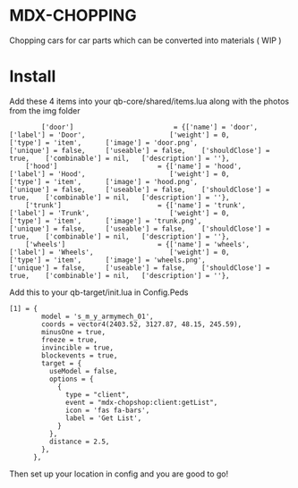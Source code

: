 # MDX-CHOPPING

Chopping cars for car parts which can be converted into materials ( WIP )

# Install

Add these 4 items into your qb-core/shared/items.lua along with the photos from the img folder
```
        ['door'] 						 = {['name'] = 'door', 							['label'] = 'Door', 					['weight'] = 0, 		['type'] = 'item', 		['image'] = 'door.png', 				['unique'] = false, 	['useable'] = false, 	['shouldClose'] = true,	   ['combinable'] = nil,   ['description'] = ''},
	['hood'] 						 = {['name'] = 'hood', 							['label'] = 'Hood', 					['weight'] = 0, 		['type'] = 'item', 		['image'] = 'hood.png', 				['unique'] = false, 	['useable'] = false, 	['shouldClose'] = true,	   ['combinable'] = nil,   ['description'] = ''},
	['trunk'] 						 = {['name'] = 'trunk', 						['label'] = 'Trunk', 					['weight'] = 0, 		['type'] = 'item', 		['image'] = 'trunk.png', 				['unique'] = false, 	['useable'] = false, 	['shouldClose'] = true,	   ['combinable'] = nil,   ['description'] = ''},
	['wheels'] 						 = {['name'] = 'wheels', 						['label'] = 'Wheels', 					['weight'] = 0, 		['type'] = 'item', 		['image'] = 'wheels.png', 				['unique'] = false, 	['useable'] = false, 	['shouldClose'] = true,	   ['combinable'] = nil,   ['description'] = ''},
```
Add this to your qb-target/init.lua in Config.Peds

```
[1] = { 
		model = 's_m_y_armymech_01', 
		coords = vector4(2403.52, 3127.87, 48.15, 245.59),
		minusOne = true, 
		freeze = true, 
		invincible = true, 
		blockevents = true,
		target = { 
		  useModel = false, 
		  options = { 
			{ 
			  type = "client", 
			  event = "mdx-chopshop:client:getList", 
			  icon = 'fas fa-bars', 
			  label = 'Get List', 
			}
		  },
		  distance = 2.5, 
		},
	  },
```

Then set up your location in config and you are good to go!


